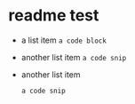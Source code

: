 readme test
===========

- a list item
	```a code block```
- another list item
	`a code snip`
- another list item

	`a code snip`
